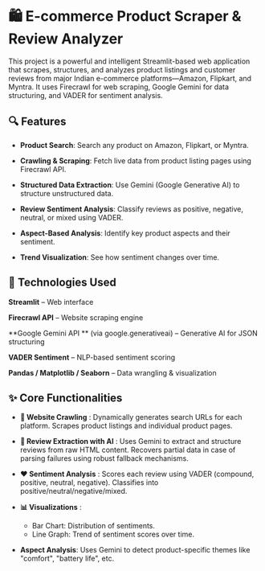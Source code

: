 # 🛍️ E-commerce Product Scraper & Review Analyzer
This project is a powerful and intelligent Streamlit-based web application that scrapes, structures, and analyzes product listings and customer reviews from major Indian e-commerce platforms—Amazon, Flipkart, and Myntra. It uses Firecrawl for web scraping, Google Gemini for data structuring, and VADER for sentiment analysis.

## 🔍 Features
- **Product Search**: Search any product on Amazon, Flipkart, or Myntra.

- **Crawling & Scraping**: Fetch live data from product listing pages using Firecrawl API.

- **Structured Data Extraction**: Use Gemini (Google Generative AI) to structure unstructured data.

- **Review Sentiment Analysis**: Classify reviews as positive, negative, neutral, or mixed using VADER.

- **Aspect-Based Analysis**: Identify key product aspects and their sentiment.

- **Trend Visualization**: See how sentiment changes over time.


## 🧠 Technologies Used

**Streamlit** – Web interface

**Firecrawl API** – Website scraping engine

**Google Gemini API ** (via google.generativeai) – Generative AI for JSON structuring

**VADER Sentiment** – NLP-based sentiment scoring

**Pandas / Matplotlib / Seaborn** – Data wrangling & visualization

 ## ✨ Core Functionalities
 - **🔗 Website Crawling** : Dynamically generates search URLs for each platform. Scrapes product listings and individual product pages.

- **🧠 Review Extraction with AI** : Uses Gemini to extract and structure reviews from raw HTML content. Recovers partial data in case of parsing failures using robust fallback mechanisms.

- **❤️ Sentiment Analysis** : Scores each review using VADER (compound, positive, neutral, negative). Classifies into positive/neutral/negative/mixed.

- **📊 Visualizations** :
  - Bar Chart: Distribution of sentiments.
  - Line Graph: Trend of sentiment scores over time.

- **Aspect Analysis**: Uses Gemini to detect product-specific themes like "comfort", "battery life", etc.

